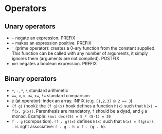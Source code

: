# Operators
## Unary operators

* `-` negate an expression. PREFIX
* `+` makes an expression positive. PREFIX
* `'` (prime operator): creates a 0-ary function from the constant
  supplied. This function can be called with any number of arguments,
  it simply ignores them (arguments are not compiled). POSTFIX
* `not` negates a boolean expression. PREFIX

## Binary operators
* `+`, `-`, `*`, `\` standard arithmetic
* `==`, `<`, `>`, `<=`, `>=`, `!=` standard comparison
* `@` (at operator): index an array. INFIX (e.g. `[1,2,3] @ 2 == 3`)
* `(f g)` (hook): the `(f g)(x)` hook defines a function `h(x)` such
  that `h(x) = f(x, g(x))`. Parenthesis are mandatory, `f` should be a
  dyad, and `g` a monad. Example: `(mul dec)(5) = 5 * (5-1) = 20`
* `f . g` (composition). `(f . g)(x)` defines `h(x)` such that `h(x) =
  f(g(x))`. `.` is right associative: `f . g . h = f . (g . h)`.
